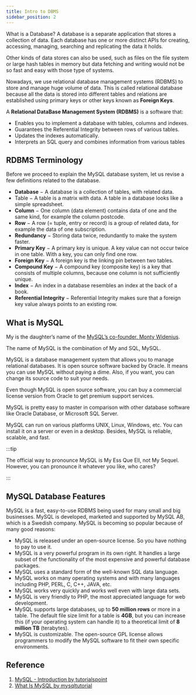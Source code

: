 ```yaml
---
title: Intro to DBMS
sidebar_position: 2
---
```


What is a Database? A database is a separate application that stores a collection of data. Each database has one or more distinct APIs for creating, accessing, managing, searching and replicating the data it holds.

Other kinds of data stores can also be used, such as files on the file system or large hash tables in memory but data fetching and writing would not be so fast and easy with those type of systems.

Nowadays, we use relational database management systems (RDBMS) to store and manage huge volume of data. This is called relational database because all the data is stored into different tables and relations are established using primary keys or other keys known as **Foreign Keys**.

A **Relational DataBase Management System (RDBMS)** is a software that:

- Enables you to implement a database with tables, columns and indexes.
- Guarantees the Referential Integrity between rows of various tables.
- Updates the indexes automatically.
- Interprets an SQL query and combines information from various tables

## RDBMS Terminology

Before we proceed to explain the MySQL database system, let us revise a few definitions related to the database.

- **Database** − A database is a collection of tables, with related data.
- Table − A table is a matrix with data. A table in a database looks like a simple spreadsheet.
- **Column** − One column (data element) contains data of one and the same kind, for example the column postcode.
- **Row** − A row (= tuple, entry or record) is a group of related data, for example the data of one subscription.
- **Redundancy** − Storing data twice, redundantly to make the system faster.
- **Primary Key** − A primary key is unique. A key value can not occur twice in one table. With a key, you can only find one row.
- **Foreign Key** − A foreign key is the linking pin between two tables.
- **Compound Key** − A compound key (composite key) is a key that consists of multiple columns, because one column is not sufficiently unique.
- **Index** − An index in a database resembles an index at the back of a book.
- **Referential Integrity** − Referential Integrity makes sure that a foreign key value always points to an existing row.

## What is MySQL

My is the daughter’s name of the [MySQL’s co-founder, Monty Widenius](https://en.wikipedia.org/wiki/Michael_Widenius).

The name of MySQL is the combination of My and SQL, MySQL.

MySQL is a database management system that allows you to manage relational databases. It is open source software backed by Oracle. It means you can use MySQL without paying a dime. Also, if you want, you can change its source code to suit your needs.

Even though MySQL is open source software, you can buy a commercial license version from Oracle to get premium support services.

MySQL is pretty easy to master in comparison with other database software like Oracle Database, or Microsoft SQL Server.

MySQL can run on various platforms UNIX, Linux, Windows, etc. You can install it on a server or even in a desktop. Besides, MySQL is reliable, scalable, and fast.

:::tip

The official way to pronounce MySQL is My Ess Que Ell, not My Sequel. However, you can pronounce it whatever you like, who cares?

:::

## MySQL Database Features

MySQL is a fast, easy-to-use RDBMS being used for many small and big businesses. MySQL is developed, marketed and supported by MySQL AB, which is a Swedish company. MySQL is becoming so popular because of many good reasons:

- MySQL is released under an open-source license. So you have nothing to pay to use it.
- MySQL is a very powerful program in its own right. It handles a large subset of the functionality of the most expensive and powerful database packages.
- MySQL uses a standard form of the well-known SQL data language.
- MySQL works on many operating systems and with many languages including PHP, PERL, C, C++, JAVA, etc.
- MySQL works very quickly and works well even with large data sets.
- MySQL is very friendly to PHP, the most appreciated language for web development.
- MySQL supports large databases, up to **50 million rows** or more in a table. The default file size limit for a table is **4GB**, but you can increase this (if your operating system can handle it) to a theoretical limit of **8 million TB** (terabytes).
- MySQL is customizable. The open-source GPL license allows programmers to modify the MySQL software to fit their own specific environments.

## Reference

1. [MySQL - Introduction by tutorialspoint](https://www.tutorialspoint.com/mysql/mysql-introduction.htm)
2. [What Is MySQL by mysqltutorial](https://www.mysqltutorial.org/what-is-mysql/)
